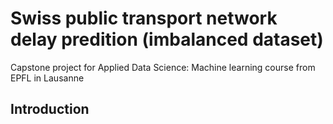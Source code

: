 # Swiss public transport network delay predition (imbalanced dataset)
Capstone project for Applied Data Science: Machine learning course from EPFL in Lausanne

## Introduction



